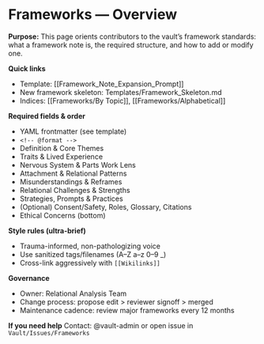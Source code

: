<!-- @format -->

# Frameworks — Overview

**Purpose:** This page orients contributors to the vault’s framework standards: what a
framework note is, the required structure, and how to add or modify one.

**Quick links**

- Template: [[Framework_Note_Expansion_Prompt]]
- New framework skeleton: Templates/Framework_Skeleton.md
- Indices: [[Frameworks/By Topic]], [[Frameworks/Alphabetical]]

**Required fields & order**

- YAML frontmatter (see template)
- `<!-- @format -->`
- Definition & Core Themes
- Traits & Lived Experience
- Nervous System & Parts Work Lens
- Attachment & Relational Patterns
- Misunderstandings & Reframes
- Relational Challenges & Strengths
- Strategies, Prompts & Practices
- (Optional) Consent/Safety, Roles, Glossary, Citations
- Ethical Concerns (bottom)

**Style rules (ultra-brief)**

- Trauma-informed, non-pathologizing voice
- Use sanitized tags/filenames (A–Z a–z 0–9 \_)
- Cross-link aggressively with `[[Wikilinks]]`

**Governance**

- Owner: Relational Analysis Team
- Change process: propose edit > reviewer signoff > merged
- Maintenance cadence: review major frameworks every 12 months

**If you need help** Contact: @vault-admin or open issue in `Vault/Issues/Frameworks`
